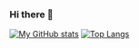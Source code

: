 ### Hi there 👋

<!--
**iliailmer/iliailmer** is a ✨ _special_ ✨ repository because its `README.md` (this file) appears on your GitHub profile.

Here are some ideas to get you started:
-->
<!-- - 🔭 I’m currently working on my PhD! -->

[![My GitHub stats](https://github-readme-stats.vercel.app/api?username=iliailmer&show_icons=true)](https://github.com/iliailmer/github-readme-stats)
[![Top Langs](https://github-readme-stats.vercel.app/api/top-langs/?username=iliailmer&layout=compact)](https://github.com/iliailmer/github-readme-stats)


